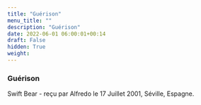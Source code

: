 ```yaml
---
title: "Guérison"
menu_title: ""
description: "Guérison"
date: 2022-06-01 06:00:01+00:14
draft: False
hidden: True
weight:
---
```

### Guérison

Swift Bear - reçu par Alfredo le 17 Juillet 2001, Séville, Espagne.



